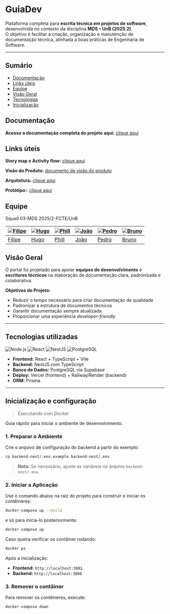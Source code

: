 # **GuiaDev**

Plataforma completa para **escrita técnica em projetos de software**, desenvolvida no contexto da disciplina **MDS – UnB (2025.2)**.  
O objetivo é facilitar a criação, organização e manutenção de documentação técnica, alinhada a boas práticas de Engenharia de Software.

---

## Sumário

  - [Documentação](#documenta%C3%A7%C3%A3o)
  - [Links úteis](#links-%C3%BAteis)
  - [Equipe](#equipe)
  - [Visão Geral](#vis%C3%A3o-geral)
  - [Tecnologias](#tecnologias-utilizadas)
  - [Inicialização](#inicializa%C3%A7%C3%A3o-e-configura%C3%A7%C3%A3o)


## Documentação

**Acesse a documentação completa do projeto aqui:** [clique aqui](https://unb-mds.github.io/2025-2-GuiaDev/)


## Links úteis

**Story map e Activity flow:** [clique aqui](https://www.figma.com/design/Ses2U0uY5fJ4i1vn8cAF8w/MDS---GRUPO-03?node-id=0-1&p=f&t=JVrFpCNAFC0Fmbp2-0)

**Visão do Produto:** [documento de visão do produto](https://docs.google.com/document/d/13E_innekoi4V3e2igaeZ5Xg_1glMoNRd8j2--BJWiFk/edit?usp=sharing)

**Arquitetura:** [clique aqui](https://github.com/unb-mds/2025-2-GuiaDev/blob/main/Docs/Diagrama%20modelo%20C4.pdf)

**Protótipo:**: [clique aqui](https://www.figma.com/design/NSQw0YsJVA1PZDF9cclfxQ/Alta-Fidelidade?node-id=0-1&p=f&t=0bIOylbBO4zvvhBF-0)


## Equipe 
Squad 03-MDS 2025/2-FCTE/UnB

| [![Filipe](https://avatars.githubusercontent.com/u/174053010?s=400&u=783a5f3ac74a2694131b66a4dd2c5082f092b570&v=4)](https://github.com/filipeBG-07) | [![Hugo](https://avatars.githubusercontent.com/u/130880914?v=4)](https://github.com/HugoFreitass) | [![Phill](https://avatars.githubusercontent.com/u/164696319?v=4)](https://github.com/Phill-Chill) | [![João](https://avatars.githubusercontent.com/u/185989079?v=4)](https://github.com/JoaoGSantana10) | [![Pedro](https://avatars.githubusercontent.com/u/192148248?v=4)](https://github.com/PedroGTG) | [![Bruno](https://avatars.githubusercontent.com/u/197856263?v=4)](https://github.com/BGrangeiro) |
|---|---|---|---|---|---|
| [Filipe](https://github.com/filipeBG-07) | [Hugo](https://github.com/HugoFreitass) | [Phill](https://github.com/Phill-Chill) | [João](https://github.com/JoaoGS) | [Pedro](https://github.com/PedroGTG) | [Bruno](https://github.com/BGrangeiro) |


## Visão Geral

O portal foi projetado para apoiar **equipes de desenvolvimento** e **escritores técnicos** na elaboração de documentação clara, padronizada e colaborativa.

**Objetivos do Projeto:**
- Reduzir o tempo necessário para criar documentação de qualidade  
- Padronizar a estrutura de documentos técnicos  
- Garantir documentação sempre atualizada  
- Proporcionar uma experiência *developer-friendly*  

---

## Tecnologias utilizadas

![Node.js](https://img.shields.io/badge/Node.js-18.x-green?logo=node.js)
![React](https://img.shields.io/badge/React-18.x-61DAFB?logo=react)
![NestJS](https://img.shields.io/badge/NestJS-9.x-E0234E?logo=nestjs)
![PostgreSQL](https://img.shields.io/badge/PostgreSQL-15-blue?logo=postgresql)

- **Frontend:** React + TypeScript + Vite  
- **Backend:** NestJS com TypeScript  
- **Banco de Dados:** PostgreSQL via Supabase  
- **Deploy:** Vercel (frontend) + Railway/Render (backend)  
- **ORM:** Prisma

---


## Inicialização e configuração
>  Executando com Docker

Guia rápido para iniciar o ambiente de desenvolvimento.

### 1. Preparar o Ambiente

Crie o arquivo de configuração do backend a partir do exemplo:
```bash
cp backend-nest/.env.example backend-nest/.env
```
> **Nota:** Se necessário, ajuste as variáveis no arquivo `backend-nest/.env`.

### 2. Iniciar a Aplicação

Use o comando abaixo na raiz do projeto para construir e iniciar os contêineres:
```bash
docker-compose up --build
```
e só para inicia-lo posteriormente:
```bash
docker-compose up
```
Caso queira verificar os contâiner rodando:
```bash
docker ps
```
Após a inicialização:
- **Frontend:** `http://localhost:3001`
- **Backend:** `http://localhost:3000`

### 3. Remover o contâiner

Para remover os contêineres, execute:
```bash
docker-compose down
```
